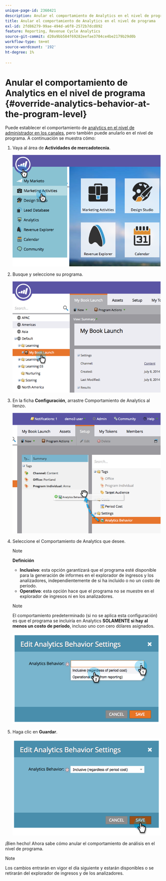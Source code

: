 ```yaml
---
unique-page-id: 2360421
description: Anular el comportamiento de Analytics en el nivel de programa - Documentos de Marketo - Documentación del producto
title: Anular el comportamiento de Analytics en el nivel de programa
exl-id: 2fd86279-99ae-494d-a6f8-2572b7dcd892
feature: Reporting, Revenue Cycle Analytics
source-git-commit: d20a9bb584f69282eefae3704ce4be2179b29d0b
workflow-type: tm+mt
source-wordcount: '192'
ht-degree: 1%

---
```


# Anular el comportamiento de Analytics en el nivel de programa {#override-analytics-behavior-at-the-program-level}

Puede establecer el comportamiento de [analytics en el nivel de administrador en los canales](/help/marketo/product-docs/reporting/revenue-cycle-analytics/program-analytics/make-a-program-without-a-period-cost-available-in-revenue-explorer-and-analyzers.md), pero también puede anularlo en el nivel de programa. A continuación se muestra cómo:

1. Vaya al área de **Actividades de mercadotecnia**.

   ![](assets/image2014-9-24-11-3a40-3a46.png)

1. Busque y seleccione su programa.

   ![](assets/image2014-9-24-11-3a40-3a57.png)

1. En la ficha **Configuración**, arrastre Comportamiento de Analytics al lienzo.

   ![](assets/image2014-9-24-11-3a41-3a2.png)

1. Seleccione el Comportamiento de Analytics que desee.

   >[!NOTE]
   >
   >**Definición**
   >
   >* **Inclusivo**: esta opción garantizará que el programa esté disponible para la generación de informes en el explorador de ingresos y los analizadores, independientemente de si ha incluido o no un costo de período.
   >* **Operativo**: esta opción hace que el programa no se muestre en el explorador de ingresos ni en los analizadores.

   >[!NOTE]
   >
   >El comportamiento predeterminado (si no se aplica esta configuración) es que el programa se incluiría en Analytics **SOLAMENTE si hay al menos un costo de período**, incluso uno con cero dólares asignados.

   ![](assets/image2014-9-24-11-3a42-3a0.png)

1. Haga clic en **Guardar**.

   ![](assets/image2014-9-24-11-3a42-3a6.png)

¡Bien hecho! Ahora sabe cómo anular el comportamiento de análisis en el nivel de programa.

>[!NOTE]
>
>Los cambios entrarán en vigor el día siguiente y estarán disponibles o se retirarán del explorador de ingresos y de los analizadores.
